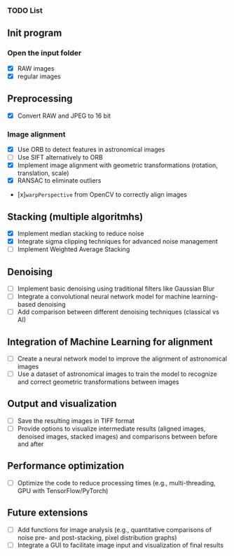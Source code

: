 ### TODO List

## Init program

### Open the input folder
  - [x] RAW images
  - [x] regular images

## Preprocessing
  - [x] Convert RAW and JPEG to 16 bit

### Image alignment
  - [x] Use ORB to detect features in astronomical images
  - [ ] Use SIFT alternatively to ORB
  - [x] Implement image alignment with geometric transformations (rotation, translation, scale) 
  - [x] RANSAC to eliminate outliers 
  - [x]`warpPerspective` from OpenCV to correctly align images

## Stacking (multiple algoritmhs)
  - [x] Implement median stacking to reduce noise
  - [x] Integrate sigma clipping techniques for advanced noise management
  - [ ] Implement Weighted Average Stacking

## Denoising
  - [ ] Implement basic denoising using traditional filters like Gaussian Blur
  - [ ] Integrate a convolutional neural network model for machine learning-based denoising
  - [ ] Add comparison between different denoising techniques (classical vs AI)

## Integration of Machine Learning for alignment
  - [ ] Create a neural network model to improve the alignment of astronomical images
  - [ ] Use a dataset of astronomical images to train the model to recognize and correct geometric transformations between images

## Output and visualization
  - [ ] Save the resulting images in TIFF format
  - [ ] Provide options to visualize intermediate results (aligned images, denoised images, stacked images) and comparisons between before and after

## Performance optimization
  - [ ] Optimize the code to reduce processing times (e.g., multi-threading, GPU with TensorFlow/PyTorch)

## Future extensions
  - [ ] Add functions for image analysis (e.g., quantitative comparisons of noise pre- and post-stacking, pixel distribution graphs)
  - [ ] Integrate a GUI to facilitate image input and visualization of final results